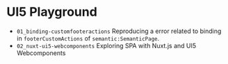 # UI5 Playground

- `01_binding-customfooteractions` Reproducing a error related to binding in `footerCustomActions` of `semantic:SemanticPage`.
- `02_nuxt-ui5-webcomponents` Exploring SPA with Nuxt.js and UI5 Webcomponents
